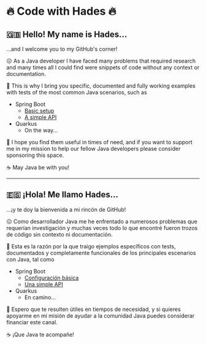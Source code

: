 # :fire: Code with Hades :fire:

## :uk: Hello! My name is Hades...

...and I welcome you to my GitHub's corner!

:confounded: As a Java developer I have faced many problems that required research and many times all I could find were snippets of code without any context or documentation.

:rocket: This is why I bring you specific, documented and fully working examples with tests of the most common Java scenarios, such as

* Spring Boot
    * [Basic setup](https://github.com/codewithhades/spring-boot-basic-setup)
    * [A simple API](https://github.com/codewithhades/spring-boot-api)
* Quarkus
    * On the way...

:pray: I hope you find them useful in times of need, and if you want to support me in my mission to help our fellow Java developers please consider sponsoring this space.

:coffee: May Java be with you!

---

## :es: ¡Hola! Me llamo Hades...

...¡y te doy la bienvenida a mi rincón de GitHub!

:confounded: Como desarrollador Java me he enfrentado a numerosos problemas que requerían investigación y muchas veces todo lo que encontré fueron trozos de código sin contexto ni documentación.

:rocket: Esta es la razón por la que traigo ejemplos específicos con tests, documentados y completamente funcionales de los principales escenarios con Java, tal como

* Spring Boot
  * [Configuración básica](https://github.com/codewithhades/spring-boot-basic-setup)
  * [Una simple API](https://github.com/codewithhades/spring-boot-api)
* Quarkus
  * En camino...

:pray: Espero que te resulten útiles en tiempos de necesidad, y si quieres apoyarme en mi misión de ayudar a la comunidad Java puedes considerar financiar este canal.

:coffee: ¡Que Java te acompañe!